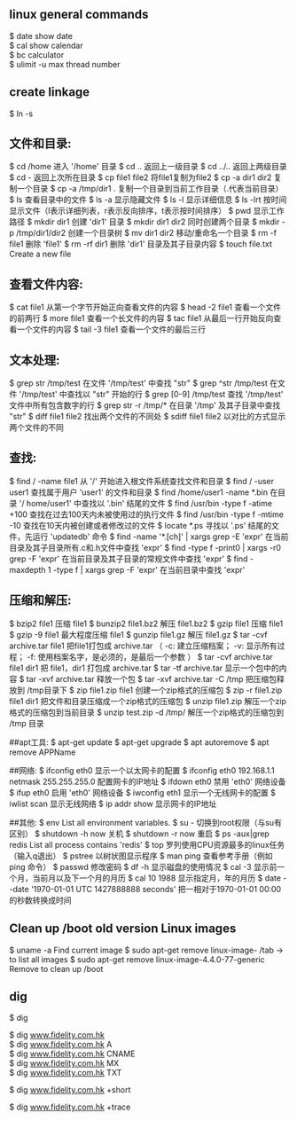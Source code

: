 
## linux general commands
$ date							show date				
$ cal 							show calendar			
$ bc 							calculator				
$ ulimit -u 					max thread number		


## create linkage
$ ln -s <target> <source>

## 文件和目录:
$ cd /home                        进入 '/home' 目录
$ cd ..                           返回上一级目录
$ cd ../..                        返回上两级目录
$ cd -                            返回上次所在目录
$ cp file1 file2                  将file1复制为file2
$ cp -a dir1 dir2                 复制一个目录
$ cp -a /tmp/dir1 .               复制一个目录到当前工作目录（.代表当前目录）
$ ls                              查看目录中的文件
$ ls -a                           显示隐藏文件
$ ls -l                           显示详细信息
$ ls -lrt                         按时间显示文件（l表示详细列表，r表示反向排序，t表示按时间排序）
$ pwd                             显示工作路径
$ mkdir dir1                      创建 'dir1' 目录
$ mkdir dir1 dir2                 同时创建两个目录
$ mkdir -p /tmp/dir1/dir2         创建一个目录树
$ mv dir1 dir2                    移动/重命名一个目录
$ rm -f file1                     删除 'file1'
$ rm -rf dir1                     删除 'dir1' 目录及其子目录内容
$ touch file.txt				  Create a new file  



## 查看文件内容:
$ cat file1                       从第一个字节开始正向查看文件的内容
$ head -2 file1                   查看一个文件的前两行
$ more file1                      查看一个长文件的内容
$ tac file1                       从最后一行开始反向查看一个文件的内容
$ tail -3 file1                   查看一个文件的最后三行

## 文本处理:
$ grep str /tmp/test              在文件 '/tmp/test' 中查找 "str"
$ grep ^str /tmp/test             在文件 '/tmp/test' 中查找以 "str" 开始的行
$ grep [0-9] /tmp/test            查找 '/tmp/test' 文件中所有包含数字的行
$ grep str -r /tmp/*              在目录 '/tmp' 及其子目录中查找 "str"
$ diff file1 file2                找出两个文件的不同处
$ sdiff file1 file2               以对比的方式显示两个文件的不同

## 查找:
$ find / -name file1                                     从 '/' 开始进入根文件系统查找文件和目录
$ find / -user user1                                     查找属于用户 'user1' 的文件和目录
$ find /home/user1 -name \*.bin                          在目录 '/ home/user1' 中查找以 '.bin' 结尾的文件
$ find /usr/bin -type f -atime +100                      查找在过去100天内未被使用过的执行文件
$ find /usr/bin -type f -mtime -10                       查找在10天内被创建或者修改过的文件
$ locate \*.ps                                           寻找以 '.ps' 结尾的文件，先运行 'updatedb' 命令
$ find -name '*.[ch]' | xargs grep -E 'expr'             在当前目录及其子目录所有.c和.h文件中查找 'expr'
$ find -type f -print0 | xargs -r0 grep -F 'expr'        在当前目录及其子目录的常规文件中查找 'expr'
$ find -maxdepth 1 -type f | xargs grep -F 'expr'        在当前目录中查找 'expr'

## 压缩和解压:
$ bzip2 file1                              压缩 file1
$ bunzip2 file1.bz2                        解压 file1.bz2
$ gzip file1                               压缩 file1
$ gzip -9 file1                            最大程度压缩 file1
$ gunzip file1.gz                          解压 file1.gz
$ tar -cvf archive.tar file1               把file1打包成 archive.tar
											（
											-c: 建立压缩档案；
											-v: 显示所有过程；
											-f: 使用档案名字，是必须的，是最后一个参数
											）
$ tar -cvf archive.tar file1 dir1          把 file1，dir1 打包成 archive.tar
$ tar -tf archive.tar                      显示一个包中的内容
$ tar -xvf archive.tar                     释放一个包
$ tar -xvf archive.tar -C /tmp             把压缩包释放到 /tmp目录下
$ zip file1.zip file1                      创建一个zip格式的压缩包
$ zip -r file1.zip file1 dir1              把文件和目录压缩成一个zip格式的压缩包
$ unzip file1.zip                          解压一个zip格式的压缩包到当前目录
$ unzip test.zip -d /tmp/                  解压一个zip格式的压缩包到 /tmp 目录


##apt工具:
$ apt-get update
$ apt-get upgrade
$ apt autoremove
$ apt remove APPName

##网络:
$ ifconfig eth0                                              显示一个以太网卡的配置
$ ifconfig eth0 192.168.1.1 netmask 255.255.255.0            配置网卡的IP地址
$ ifdown eth0                                                禁用 'eth0' 网络设备
$ ifup eth0                                                  启用 'eth0' 网络设备
$ iwconfig eth1                                              显示一个无线网卡的配置
$ iwlist scan                                                显示无线网络
$ ip addr show                                               显示网卡的IP地址

##其他:
$ env														 List all environment variables.
$ su -                                                       切换到root权限（与su有区别）
$ shutdown -h now                                            关机
$ shutdown -r now                                            重启
$ ps -aux|grep redis                                         List all process contains 'redis'
$ top                                                        罗列使用CPU资源最多的linux任务 （输入q退出）
$ pstree                                                     以树状图显示程序
$ man ping                                                   查看参考手册（例如ping 命令）
$ passwd                                                     修改密码
$ df -h                                                      显示磁盘的使用情况
$ cal -3                                                     显示前一个月，当前月以及下一个月的月历
$ cal 10 1988                                                显示指定月，年的月历
$ date --date '1970-01-01 UTC 1427888888 seconds'            把一相对于1970-01-01 00:00的秒数转换成时间

## Clean up /boot old version Linux images
$ uname -a  												Find current image
$ sudo apt-get remove linux-image-							/tab -> to list all images
$ sudo apt-get remove linux-image-4.4.0-77-generic 			Remove to clean up /boot


## dig
$ dig  

$ dig www.fidelity.com.hk  
$ dig www.fidelity.com.hk A  
$ dig www.fidelity.com.hk CNAME  
$ dig www.fidelity.com.hk MX  
$ dig www.fidelity.com.hk TXT  

$ dig www.fidelity.com.hk +short

$ dig www.fidelity.com.hk +trace